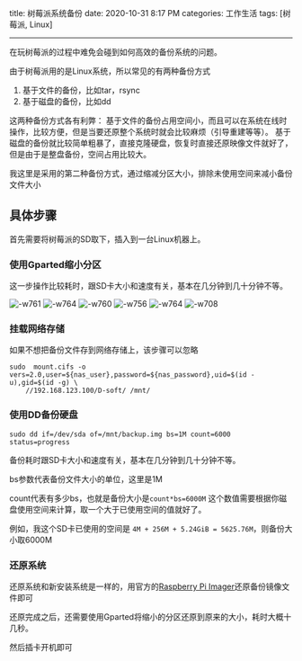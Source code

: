 title: 树莓派系统备份
date: 2020-10-31 8:17 PM
categories: 工作生活
tags: [树莓派, Linux]

----

在玩树莓派的过程中难免会碰到如何高效的备份系统的问题。

由于树莓派用的是Linux系统，所以常见的有两种备份方式
1. 基于文件的备份，比如tar，rsync
2. 基于磁盘的备份，比如dd

这两种备份方式各有利弊：
基于文件的备份占用空间小，而且可以在系统在线时操作，比较方便，但是当要还原整个系统时就会比较麻烦（引导重建等等）。
基于磁盘的备份就比较简单粗暴了，直接克隆硬盘，恢复时直接还原映像文件就好了，但是由于是整盘备份，空间占用比较大。

<!--more-->

我这里是采用的第二种备份方式，通过缩减分区大小，排除未使用空间来减小备份文件大小

## 具体步骤
首先需要将树莓派的SD取下，插入到一台Linux机器上。

### 使用Gparted缩小分区
这一步操作比较耗时，跟SD卡大小和速度有关，基本在几分钟到几十分钟不等。

![-w761](https://image.ponder.work/mweb/2020-11-01-16041166087052.jpg)
![-w764](https://image.ponder.work/mweb/2020-11-01-16041166419441.jpg)
![-w760](https://image.ponder.work/mweb/2020-11-01-16041167175534.jpg)
![-w756](https://image.ponder.work/mweb/2020-11-01-16041167579651.jpg)
![-w764](https://image.ponder.work/mweb/2020-11-01-16041167920279.jpg)
![-w708](https://image.ponder.work/mweb/2020-11-01-16041169311741.jpg)

### 挂载网络存储
如果不想把备份文件存到网络存储上，该步骤可以忽略

```shell
sudo  mount.cifs -o vers=2.0,user=${nas_user},password=${nas_password},uid=$(id -u),gid=$(id -g) \
	//192.168.123.100/D-soft/ /mnt/
```

### 使用DD备份硬盘
```shell
sudo dd if=/dev/sda of=/mnt/backup.img bs=1M count=6000 status=progress
```

备份耗时跟SD卡大小和速度有关，基本在几分钟到几十分钟不等。

bs参数代表备份文件大小的单位，这里是1M

count代表有多少bs，也就是备份大小是`count*bs=6000M`
这个数值需要根据你磁盘使用空间来计算，取一个大于已使用空间的值就好了。

例如，我这个SD卡已使用的空间是 `4M + 256M + 5.24GiB = 5625.76M`，则备份大小取6000M

### 还原系统
还原系统和新安装系统是一样的，用官方的[Raspberry Pi Imager](https://www.raspberrypi.org/downloads/)还原备份镜像文件即可

还原完成之后，还需要使用Gparted将缩小的分区还原到原来的大小，耗时大概十几秒。

然后插卡开机即可
